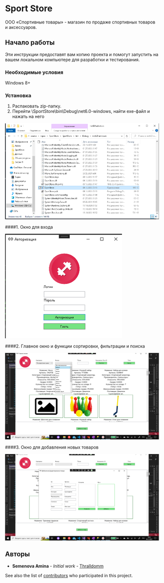 # Sport Store

ООО «Спортивные товары» - магазин по продаже спортивных товаров и 
аксессуаров.

## Начало работы

Эти инструкции предоставят вам копию проекта и помогут запустить на вашем локальном компьютере для разработки и тестирования.

### Необходимые условия

Windows 8+

### Установка

1. Распаковать zip-папку.
2. Перейти \SportStore\bin\Debug\net6.0-windows, найти exe-файл и нажать на него

![](https://github.com/Thralldomm/SportStore/blob/main/screenshots/установка1.png?raw=true)


####1. Окно для входа 

![](https://github.com/Thralldomm/SportStore/blob/main/screenshots/1%20окно.png?raw=true)

####2. Главное окно и функции сортировки, фильтрации и поиска

 ![](https://github.com/Thralldomm/SportStore/blob/main/screenshots/2%20окно.png?raw=true)

####3. Окно для добавления новых товаров

![](https://github.com/Thralldomm/SportStore/blob/main/screenshots/окно%203.png?raw=true)



## Авторы

* **Semenova Amina** - *Initial work* - [Thralldomm](https://github.com/Thralldomm)

See also the list of [contributors](https://github.com/Thralldomm/SportStore/contributors) who participated in this project.
